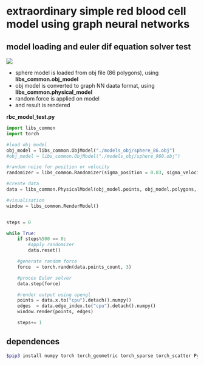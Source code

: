 # extraordinary simple red blood cell model using graph neural networks

## model loading and euler dif equation solver test

![](doc/images/random_force.gif)


- sphere model is loaded from obj file (86 polygons), using **libs_common.obj_model**
- obj model is converted to graph NN daata format, using **libs_common.physical_model**
- random force is applied on model
- and result is rendered

**rbc_model_test.py**
```python
import libs_common
import torch

#load obj model
obj_model = libs_common.ObjModel("./models_obj/sphere_86.obj")
#obj_model = libs_common.ObjModel("./models_obj/sphere_960.obj")

#random noise for position or velocity
randomizer = libs_common.Randomizer(sigma_position = 0.03, sigma_velocity = 0.03)

#create data
data = libs_common.PhysicalModel(obj_model.points, obj_model.polygons, randomizer=randomizer) 

#visualisation
window = libs_common.RenderModel()


steps = 0

while True:
    if steps%500 == 0:
        #apply randomizer
        data.reset()   

    #generate random force
    force  = torch.randn(data.points_count, 3)

    #proces Euler solver
    data.step(force)

    #render output using opengl
    points = data.x.to("cpu").detach().numpy()
    edges  = data.edge_index.to("cpu").detach().numpy()
    window.render(points, edges)

    steps+= 1
```


## dependences

```bash
$pip3 install numpy torch torch_geometric torch_sparse torch_scatter PyOpenGL glfw
```
